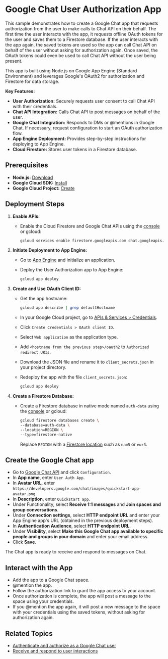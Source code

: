 # Google Chat User Authorization App

This sample demonstrates how to create a Google Chat app that requests
authorization from the user to make calls to Chat API on their behalf. The first
time the user interacts with the app, it requests offline OAuth tokens for the
user and saves them to a Firestore database. If the user interacts with the app
again, the saved tokens are used so the app can call Chat API on behalf of the
user without asking for authorization again. Once saved, the OAuth tokens could
even be used to call Chat API without the user being present.

This app is built using Node.js on Google App Engine (Standard Environment) and
leverages Google's OAuth2 for authorization and Firestore for data storage.

**Key Features:**

* **User Authorization:** Securely requests user consent to call Chat API with
  their credentials.
* **Chat API Integration:** Calls Chat API to post messages on behalf of the
  user.
* **Google Chat Integration:**  Responds to DMs or @mentions in Google Chat. If
  necessary, request configuration to start an OAuth authorization flow.
* **App Engine Deployment:**  Provides step-by-step instructions for deploying
  to App Engine.
* **Cloud Firestore:** Stores user tokens in a Firestore database.

## Prerequisites

* **Node.js:**  [Download](https://www.nodejs.org/)
* **Google Cloud SDK:**  [Install](https://cloud.google.com/sdk/docs/install)
* **Google Cloud Project:**  [Create](https://console.cloud.google.com/projectcreate)

##  Deployment Steps

1. **Enable APIs:**

   * Enable the Cloud Firestore and Google Chat APIs using the
     [console](https://console.cloud.google.com/apis/enableflow?apiid=firestore.googleapis.com,chat.googleapis.com)
     or gcloud:

     ```bash
     gcloud services enable firestore.googleapis.com chat.googleapis.com
     ```

1. **Initiate Deployment to App Engine:**

   * Go to [App Engine](https://console.cloud.google.com/appengine) and
     initialize an application.

   * Deploy the User Authorization app to App Engine:

     ```bash
     gcloud app deploy
     ```

1. **Create and Use OAuth Client ID:**

   * Get the app hostname:

     ```bash
     gcloud app describe | grep defaultHostname
     ```

   * In your Google Cloud project, go to
     [APIs & Services > Credentials](https://console.cloud.google.com/apis/credentials).
   * Click `Create Credentials > OAuth client ID`.
   * Select `Web application` as the application type.
   * Add `<hostname from the previous step>/oauth2` to `Authorized redirect URIs`.
   * Download the JSON file and rename it to `client_secrets.json` in your
     project directory.
   * Redeploy the app with the file `client_secrets.json`:

     ```bash
     gcloud app deploy
     ```

1. **Create a Firestore Database:**

   *  Create a Firestore database in native mode named `auth-data` using the
      [console](https://console.cloud.google.com/firestore) or gcloud:

      ```bash
      gcloud firestore databases create \
      --database=auth-data \
      --location=REGION \
      --type=firestore-native
      ```

      Replace `REGION` with a
      [Firestore location](https://cloud.google.com/firestore/docs/locations#types)
      such as `nam5` or `eur3`.

## Create the Google Chat app

* Go to
  [Google Chat API](https://console.cloud.google.com/apis/api/chat.googleapis.com/hangouts-chat)
  and click `Configuration`.
* In **App name**, enter `User Auth App`.
* In **Avatar URL**, enter `https://developers.google.com/chat/images/quickstart-app-avatar.png`.
* In **Description**, enter `Quickstart app`.
* Under Functionality, select **Receive 1:1 messages** and
  **Join spaces and group conversations**.
* Under **Connection settings**, select **HTTP endpoint URL** and enter your App
  Engine app's URL (obtained in the previous deployment steps).
* In **Authentication Audience**, select **HTTP endpoint URL**.
* Under **Visibility**, select **Make this Google Chat app available to specific
  people and groups in your domain** and enter your email address.
* Click **Save**.

The Chat app is ready to receive and respond to messages on Chat.

## Interact with the App

* Add the app to a Google Chat space.
* @mention the app.
* Follow the authorization link to grant the app access to your account.
* Once authorization is complete, the app will post a message to the space using
  your credentials.
* If you @mention the app again, it will post a new message to the space with
  your credentials using the saved tokens, without asking for authorization again.

## Related Topics

* [Authenticate and authorize as a Google Chat user](https://developers.google.com/workspace/chat/authenticate-authorize-chat-user)
* [Receive and respond to user interactions](https://developers.google.com/workspace/chat/receive-respond-interactions)
